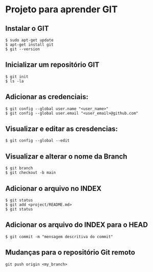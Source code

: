 # Projeto para aprender GIT


## Instalar o GIT

    $ sudo apt-get update
    $ apt-get install git
    $ git --version

## Inicializar um repositório GIT

    $ git init
    $ ls -la

## Adicionar as credenciais:

    $ git config --global user.name "<user_name>"
    $ git config --global user.email "<user_email>@github.com"

## Visualizar e editar as cresdencias:

    $ git config --global --edit

## Visualizar e alterar o nome da Branch

    $ git branch
    $ git checkout -b main

## Adicionar o arquivo no INDEX

    $ git status
    $ git add <project/README.md>
    $ git status

## Adicionar os arquivo do INDEX para o HEAD

    $ git commit -m "mensagem descritiva do commit" 

## Mudanças para o repositório Git remoto

    git push origin <my_branch>